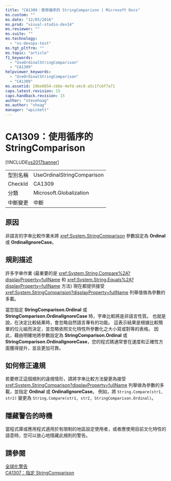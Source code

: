 ```yaml
---
title: "CA1309：使用循序的 StringComparison | Microsoft Docs"
ms.custom: ""
ms.date: "12/05/2016"
ms.prod: "visual-studio-dev14"
ms.reviewer: ""
ms.suite: ""
ms.technology: 
  - "vs-devops-test"
ms.tgt_pltfrm: ""
ms.topic: "article"
f1_keywords: 
  - "UseOrdinalStringComparison"
  - "CA1309"
helpviewer_keywords: 
  - "UseOrdinalStringComparison"
  - "CA1309"
ms.assetid: 19be0854-cb6e-4efd-a4c8-a5c1fc6f7a71
caps.latest.revision: 15
caps.handback.revision: 15
author: "stevehoag"
ms.author: "shoag"
manager: "wpickett"
---
```

# CA1309：使用循序的 StringComparison
[!INCLUDE[vs2017banner](../code-quality/includes/vs2017banner.md)]

|||  
|-|-|  
|型別名稱|UseOrdinalStringComparison|  
|CheckId|CA1309|  
|分類|Microsoft.Globalization|  
|中斷變更|中斷|  
  
## 原因  
 非語言的字串比較作業未將 <xref:System.StringComparison> 參數設定為 **Ordinal** 或 **OrdinalIgnoreCase**。  
  
## 規則描述  
 許多字串作業 \(最重要的是 <xref:System.String.Compare%2A?displayProperty=fullName> 和 <xref:System.String.Equals%2A?displayProperty=fullName> 方法\) 現在都提供接受 <xref:System.StringComparision?displayProperty=fullName> 列舉值做為參數的多載。  
  
 當您指定 **StringComparison.Ordinal** 或 **StringComparison.OrdinalIgnoreCase** 時，字串比較將是非語言性質。  也就是說，在決定比較結果時，會忽略自然語言專有的功能。  這表示結果是根據比較簡單的位元組而決定，並忽略依照文化特性所參數化之大小寫或對等的表格。  因此，藉由明確地將參數設定為 **StringComparison.Ordinal** 或 **StringComparison.OrdinalIgnoreCase**，您的程式碼通常會在速度和正確性方面獲得提升，並且更加可靠。  
  
## 如何修正違規  
 若要修正這個規則的違規情形，請將字串比較方法變更為接受 <xref:System.StringComparison?displayProperty=fullName> 列舉做為參數的多載，並指定 **Ordinal** 或 **OrdinalIgnoreCase**。  例如，將 `String.Compare(str1, str2)` 變更為 `String.Compare(str1, str2, StringComparison.Ordinal)`。  
  
## 隱藏警告的時機  
 當程式庫或應用程式適用於有限制的地區設定使用者，或者應使用目前文化特性的語意時，您可以放心地隱藏此規則的警告。  
  
## 請參閱  
 [全球化警告](../code-quality/globalization-warnings.md)   
 [CA1307：指定 StringComparison](../code-quality/ca1307-specify-stringcomparison.md)
